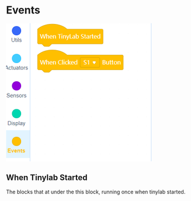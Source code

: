 # Events


![event blocks image](../../_assets/events_blocks.PNG)

## When Tinylab Started

The blocks that at under the this block, running once when tinylab started.


